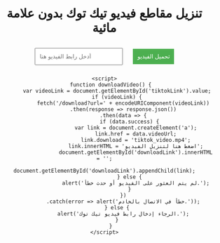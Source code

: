 <!DOCTYPE html>
<html lang="ar">
<head>
    <meta charset="UTF-8">
    <meta name="viewport" content="width=device-width, initial-scale=1.0">
    <title>تنزيل فيديو تيك توك</title>
    <style>
        body {
            font-family: Arial, sans-serif;
            text-align: center;
            padding: 20px;
        }
        input, button {
            padding: 10px;
            margin: 10px;
        }
        button {
            background-color: #4CAF50;
            color: white;
            border: none;
            cursor: pointer;
        }
        button:hover {
            background-color: #45a049;
        }
    </style>
</head>
<body>
    <h1>تنزيل مقاطع فيديو تيك توك بدون علامة مائية</h1>
    <input type="text" id="tiktokLink" placeholder="أدخل رابط الفيديو هنا" />
    <button onclick="downloadVideo()">تحميل الفيديو</button>
    <br>
    <div id="downloadLink"></div>

    <script>
        function downloadVideo() {
            var videoLink = document.getElementById('tiktokLink').value;
            if (videoLink) {
                fetch('/download?url=' + encodeURIComponent(videoLink))
                .then(response => response.json())
                .then(data => {
                    if (data.success) {
                        var link = document.createElement('a');
                        link.href = data.videoUrl;
                        link.download = 'tiktok_video.mp4';
                        link.innerHTML = 'اضغط هنا لتنزيل الفيديو';
                        document.getElementById('downloadLink').innerHTML = '';
                        document.getElementById('downloadLink').appendChild(link);
                    } else {
                        alert('لم يتم العثور على الفيديو أو حدث خطأ.');
                    }
                })
                .catch(error => alert('خطأ في الاتصال بالخادم.'));
            } else {
                alert('الرجاء إدخال رابط فيديو تيك توك.');
            }
        }
    </script>
</body>
</html>
